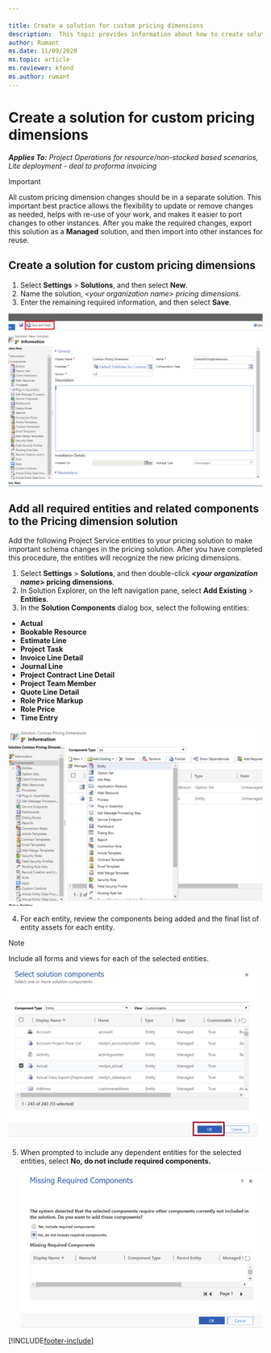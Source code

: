 ```yaml
--- 

title: Create a solution for custom pricing dimensions 
description:  This topic provides information about how to create solutions for custom pricing dimensions.
author: Rumant
ms.date: 11/09/2020  
ms.topic: article 
ms.reviewer: kfend 
ms.author: rumant 
--- 
```


# Create a solution for custom pricing dimensions

 _**Applies To:** Project Operations for resource/non-stocked based scenarios, Lite deployment - deal to proforma invoicing_ 

>[!IMPORTANT]
>All custom pricing dimension changes should be in a separate solution. This important best practice allows the flexibility to update or remove changes as needed, helps with re-use of your work, and makes it easier to port changes to other instances. After you make the required changes, export this solution as a **Managed** solution, and then import into other instances for reuse.

## Create a solution for custom pricing dimensions

1.	Select **Settings** > **Solutions**, and then select **New**.
2.	Name the solution, *\<your organization name\> pricing dimensions*.
3. Enter the remaining required information, and then select **Save**.

  ![Creation of custom pricing dimension solution.](./media/Creation-of-custom-pricing-dimension-solution.png)
 
## Add all required entities and related components to the Pricing dimension solution

Add the following Project Service entities to your pricing solution to make important schema changes in the pricing solution. After you have completed this procedure, the entities will recognize the new pricing dimensions.

1.	Select **Settings** > **Solutions**, and then double-click **<*your organization name*> pricing dimensions**.
2.	In Solution Explorer, on the left navigation pane, select **Add Existing** > **Entities**.
3.	In the **Solution Components** dialog box, select the following entities:
 
   - **Actual**
   - **Bookable Resource**
   - **Estimate Line**
   - **Project Task**
   - **Invoice Line Detail**
   - **Journal Line**
   - **Project Contract Line Detail**
   - **Project Team Member**
   - **Quote Line Detail**
   - **Role Price Markup**
   - **Role Price**
   - **Time Entry**
 
   ![Add existing entities custom pricing dimension solution.](./media/Existing-entities-to-PD-solution.png)
 
 4. For each entity, review the components being added and the final list of entity assets for each entity. 

   >[!NOTE]
   > Include all forms and views for each of the selected entities.

  ![Entities added.](./media/solution-component-selection.png)


5.	When prompted to include any dependent entities for the selected entities, select **No, do not include required components.**

    ![Including dependent entities.](./media/Do-not-include-required.png)


[!INCLUDE[footer-include](../includes/footer-banner.md)]
